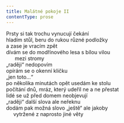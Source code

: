 ```yaml
---
title: Malátné pokoje II
contentType: prose
---
```


<section>

Prsty si tak trochu vynucují čekání  
hladím stůl, beru do rukou různé podložky  
a zase je vracím zpět  
dívám se do modřínového lesa s bílou vilou  
      mezi stromy  
„raději“ nedopovím  
opírám se o okenní kličku  
„jen toto…“  
po několika minutách opět usedám ke stolu  
počítání dnů, mráz, který udeřil ne a ne přestat  
lidé se už před domem neobjevují  
„raději“ další slova ale neřeknu  
dodám pak možná slovo „ještě“ ale jakoby  
     vytržené z naprosto jiné věty

</section>
